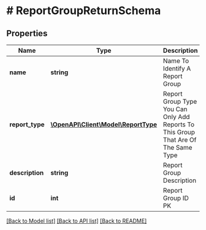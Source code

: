 # # ReportGroupReturnSchema

## Properties

Name | Type | Description | Notes
------------ | ------------- | ------------- | -------------
**name** | **string** | Name To Identify A Report Group |
**report_type** | [**\OpenAPI\Client\Model\ReportType**](ReportType.md) | Report Group Type You Can Only Add Reports To This Group That Are Of The Same Type |
**description** | **string** | Report Group Description |
**id** | **int** | Report Group ID PK |

[[Back to Model list]](../../README.md#models) [[Back to API list]](../../README.md#endpoints) [[Back to README]](../../README.md)
